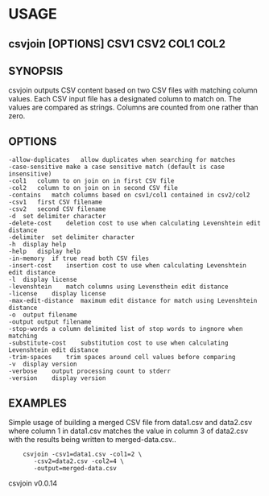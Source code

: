 
# USAGE

## csvjoin [OPTIONS] CSV1 CSV2 COL1 COL2

## SYNOPSIS

csvjoin outputs CSV content based on two CSV files with matching column values.
Each CSV input file has a designated column to match on. The values are
compared as strings. Columns are counted from one rather than zero.

## OPTIONS

	-allow-duplicates	allow duplicates when searching for matches
	-case-sensitive	make a case sensitive match (default is case insensitive)
	-col1	column to on join on in first CSV file
	-col2	column to on join on in second CSV file
	-contains	match columns based on csv1/col1 contained in csv2/col2
	-csv1	first CSV filename
	-csv2	second CSV filename
	-d	set delimiter character
	-delete-cost	deletion cost to use when calculating Levenshtein edit distance
	-delimiter	set delimiter character
	-h	display help
	-help	display help
	-in-memory	if true read both CSV files
	-insert-cost	insertion cost to use when calculating Levenshtein edit distance
	-l	display license
	-levenshtein	match columns using Levensthein edit distance
	-license	display license
	-max-edit-distance	maximum edit distance for match using Levenshtein distance
	-o	output filename
	-output	output filename
	-stop-words	a column delimited list of stop words to ingnore when matching
	-substitute-cost	substitution cost to use when calculating Levenshtein edit distance
	-trim-spaces	trim spaces around cell values before comparing
	-v	display version
	-verbose	output processing count to stderr
	-version	display version

## EXAMPLES

Simple usage of building a merged CSV file from data1.csv
and data2.csv where column 1 in data1.csv matches the value in
column 3 of data2.csv with the results being written to 
merged-data.csv..

```shell
    csvjoin -csv1=data1.csv -col1=2 \
       -csv2=data2.csv -col2=4 \
       -output=merged-data.csv
```

csvjoin v0.0.14
